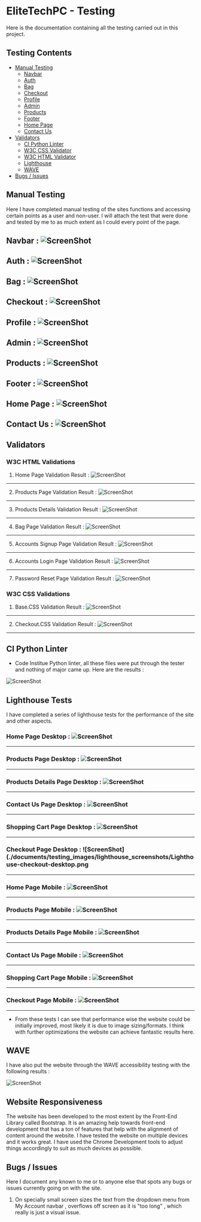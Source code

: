 # EliteTechPC - Testing

Here is the documentation containing all the testing carried out in this project.

## Testing Contents ##

* [Manual Testing](#manual-testing)
    * [Navbar](#navbar--screenshot)
    * [Auth](#auth--screenshot)
    * [Bag](#bag--screenshot)
    * [Checkout](#checkout--screenshot)
    * [Profile](#profile--screenshot)
    * [Admin](#admin--screenshot)
    * [Products](#products--screenshot)
    * [Footer](#footer--screenshot)
    * [Home Page](#home-page--screenshot)
    * [Contact Us](#navbar--screenshot)
* [Validators](#automated-testing)
    * [CI Python Linter](#ci-python-linter)
    * [W3C CSS Validator](#w3c-css-validations)
    * [W3C HTML Validator](#w3c-html-validations)
    * [Lighthouse](#lighthouse-tests)
    * [WAVE](#wave)
* [Bugs / Issues](#bugs--issues)

## Manual Testing ##

Here I have completed manual testing of the sites functions and accessing certain points as a user and non-user. 
I will attach the test that were done and tested by me to as much extent as I could every point of the page.

## Navbar : ![ScreenShot](./documents/testing_images/Navbar-tests-manual.png)

## Auth : ![ScreenShot](./documents/testing_images/Auth-tests-manual.png)

## Bag : ![ScreenShot](./documents/testing_images/Bag-tests-manual.png)

## Checkout : ![ScreenShot](./documents/testing_images/Checkout-tests-manual.png)

## Profile : ![ScreenShot](./documents/testing_images/Profile-tests-manual.png)

## Admin : ![ScreenShot](./documents/testing_images/Admin-tests-manual.png)

## Products : ![ScreenShot](./documents/testing_images/Products-tests-manual.png)

## Footer : ![ScreenShot](./documents/testing_images/Footer-tests-manual.png)

## Home Page : ![ScreenShot](./documents/testing_images/Homepage-tests-manual.png)

## Contact Us : ![ScreenShot](./documents/testing_images/ContactUs-tests-manual.png)

## Validators ## 


### W3C HTML Validations ### 

1. Home Page Validation Result : 
![ScreenShot](./documents/testing_images/home-page-html-validation.png)
<hr>

2. Products Page Validation Result : 
![ScreenShot](./documents/testing_images/products-page-validation.png)
<hr>

3. Products Details Validation Result : 
![ScreenShot](./documents/testing_images/product-details-validation.png)
<hr>

4. Bag Page Validation Result : 
![ScreenShot](./documents/testing_images/bag-page-validation.png)
<hr>

5. Accounts Signup Page Validation Result : 
![ScreenShot](./documents/testing_images/accounts-signup-validation.png)
<hr>

6. Accounts Login Page Validation Result : 
![ScreenShot](./documents/testing_images/account-login-validation.png)
<hr>

7. Password Reset Page Validation Result : 
![ScreenShot](./documents/testing_images/password-reset-validation.png)


### W3C CSS Validations ### 

1. Base.CSS Validation Result : 
![ScreenShot](./documents/testing_images/base.css-validated.png)
<hr>

2. Checkout.CSS Validation Result :
![ScreenShot](./documents/testing_images/checkout.css-validated.png)
<hr>


## CI Python Linter ##

* Code Institue Python linter, all these files were put through the tester and nothing of major came up. Here are the results :

![ScreenShot](./documents/testing_images/Python%20Linter%20Testing.png)


## Lighthouse Tests ##

I have completed a series of lighthouse tests for the performance of the site and other aspects.

### Home Page Desktop : ![ScreenShot](./documents/testing_images/lighthouse_screenshots/Lighthouse-homepage-desktop.png)
<hr>

### Products Page Desktop : ![ScreenShot](./documents/testing_images/lighthouse_screenshots/Lighthouse-products-desktop.png)
<hr>

### Products Details Page Desktop : ![ScreenShot](./documents/testing_images/lighthouse_screenshots/Lighthouse-product_details-desktop.png)
<hr>

### Contact Us Page Desktop : ![ScreenShot](./documents/testing_images/lighthouse_screenshots/Lighthouse-contactus-desktop.png)
<hr>

### Shopping Cart Page Desktop : ![ScreenShot](./documents/testing_images/lighthouse_screenshots/Lighthouse-bag-desktop.png)
<hr>

### Checkout Page Desktop : ![ScreenShot](./documents/testing_images/lighthouse_screenshots/Lighthouse-checkout-desktop.png
<hr>

### Home Page Mobile : ![ScreenShot](./documents/testing_images/lighthouse_screenshots/Lighthouse-homepage-mobile.png)
<hr>

### Products Page Mobile : ![ScreenShot](./documents/testing_images/lighthouse_screenshots/Lighthouse-products-mobile.png)
<hr>

### Products Details Page Mobile : ![ScreenShot](./documents/testing_images/lighthouse_screenshots/Lighthouse-product_details-mobile.png)
<hr>

### Contact Us Page Mobile : ![ScreenShot](./documents/testing_images/lighthouse_screenshots/Lighthouse-contactus-mobile.png)
<hr>

### Shopping Cart Page Mobile : ![ScreenShot](./documents/testing_images/lighthouse_screenshots/Lighthouse-bag-mobile.png)
<hr>

### Checkout Page Mobile : ![ScreenShot](./documents/testing_images/lighthouse_screenshots/Lighthouse-checkout-mobile.png)
<hr>

* From these tests I can see that performance wise the website could be initially improved, most likely it is due to image sizing/formats. I think with further optimizations the website can achieve fantastic results here.

## WAVE ##

I have also put the website through the WAVE accessibility testing with the following results :

![ScreenShot](./documents/testing_images/WAVE-SCREENSHOT-HOME.png)


## Website Responsiveness ##

The website has been developed to the most extent by the Front-End Library called Bootstrap. It is an amazing help towards front-end development that has a ton of features that help with the alignment of content around the website.
I have tested the website on multiple devices and it works great.
I have used the Chrome Development tools to adjust things accordingly to suit as much devices as possible.

## Bugs / Issues ##

Here I document any known to me or to anyone else that spots any bugs or issues currently going on with the site. 

1. On specially small screen sizes the text from the dropdown menu from My Account navbar , overflows off screen as it is "too long" , which really is just a visual issue.

